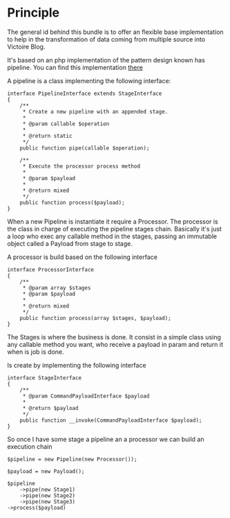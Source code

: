 # Principle

The general id behind this bundle is to offer an flexible 
base implementation to help in the transformation of data coming
from multiple source into Victoire Blog.

It's based on an php implementation of the pattern design known has 
pipeline. You can find this implementation [there](https://github.com/thephpleague/pipeline)
 
A pipeline is a class implementing the following interface:

    interface PipelineInterface extends StageInterface
    {
        /**
         * Create a new pipeline with an appended stage.
         *
         * @param callable $operation
         *
         * @return static
         */
        public function pipe(callable $operation);
    
        /**
         * Execute the processor process method
         *
         * @param $payload
         *
         * @return mixed
         */
        public function process($payload);
    }
    
When a new Pipeline is instantiate it require a Processor. The processor is 
the class in charge of executing the pipeline stages chain. Basically it's just 
a loop who exec any callable method in the stages, passing an immutable object 
called a Payload from stage to stage.

A processor is build based on the following interface

    interface ProcessorInterface
    {
        /**
         * @param array $stages
         * @param $payload
         *
         * @return mixed
         */
        public function process(array $stages, $payload);
    }
    
The Stages is where the business is done. It consist in a simple class using any
callable method you want, who receive a payload in param and return it when is job is done.

Is create by implementing the following interface

    interface StageInterface
    {
        /**
         * @param CommandPayloadInterface $payload
         *
         * @return $payload
         */
        public function __invoke(CommandPayloadInterface $payload);
    }
    
So once I have some stage a pipeline an a processor we can build an execution chain

    $pipeline = new Pipeline(new Processor());
    
    $payload = new Payload();
    
    $pipeline
        ->pipe(new Stage1)
        ->pipe(new Stage2)
        ->pipe(new Stage3)
    ->process($payload)
    
    